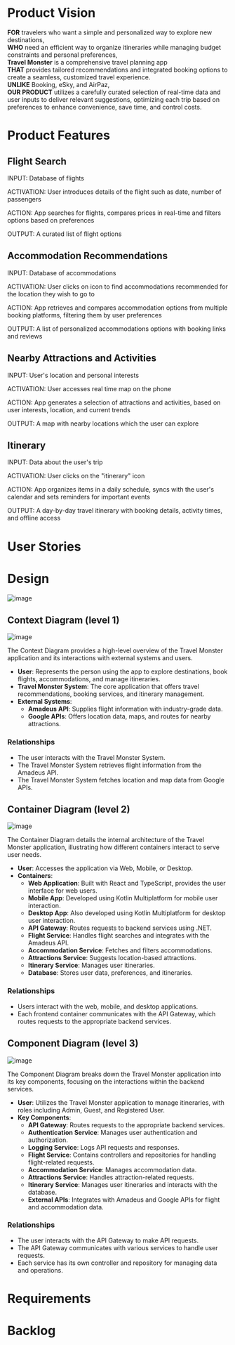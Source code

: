 # Product Vision

**FOR** travelers who want a simple and personalized way to explore new destinations,  
**WHO** need an efficient way to organize itineraries while managing budget constraints and personal preferences,  
**Travel Monster** is a comprehensive travel planning app  
**THAT** provides tailored recommendations and integrated booking options to create a seamless, customized travel experience.  
**UNLIKE** Booking, eSky, and AirPaz,  
**OUR PRODUCT** utilizes a carefully curated selection of real-time data and user inputs to deliver relevant suggestions, optimizing each trip based on preferences to enhance convenience, save time, and control costs.

# Product Features

## Flight Search

INPUT: Database of flights

ACTIVATION: User introduces details of the flight such as date, number of passengers

ACTION: App searches for flights, compares prices in real-time and filters options based on preferences

OUTPUT: A curated list of flight options

## Accommodation Recommendations

INPUT: Database of accommodations

ACTIVATION: User clicks on icon to find accommodations recommended for the location they wish to go to

ACTION: App retrieves and compares accommodation options from multiple booking platforms, filtering them by user preferences

OUTPUT: A list of personalized accommodations options with booking links and reviews

## Nearby Attractions and Activities

INPUT: User's location and personal interests

ACTIVATION: User accesses real time map on the phone 

ACTION: App generates a selection of attractions and activities, based on user interests, location, and current trends

OUTPUT: A map with nearby locations which the user can explore

## Itinerary 

INPUT: Data about the user's trip 

ACTIVATION: User clicks on the "itinerary" icon

ACTION: App organizes items in a daily schedule, syncs with the user's calendar and sets reminders for important events

OUTPUT: A day-by-day travel itinerary with booking details, activity times, and offline access

# User Stories



# Design

![image](C4_Diagram/img/C4.png)

## Context Diagram (level 1)

![image](C4_Diagram/img/lvl1.png)

The Context Diagram provides a high-level overview of the Travel Monster application and its interactions with external systems and users.

- **User**: Represents the person using the app to explore destinations, book flights, accommodations, and manage itineraries.
- **Travel Monster System**: The core application that offers travel recommendations, booking services, and itinerary management.
- **External Systems**:
  - **Amadeus API**: Supplies flight information with industry-grade data.
  - **Google APIs**: Offers location data, maps, and routes for nearby attractions.

### Relationships
- The user interacts with the Travel Monster System.
- The Travel Monster System retrieves flight information from the Amadeus API.
- The Travel Monster System fetches location and map data from Google APIs.


## Container Diagram (level 2)

![image](C4_Diagram/img/lvl2.png)

The Container Diagram details the internal architecture of the Travel Monster application, illustrating how different containers interact to serve user needs.

- **User**: Accesses the application via Web, Mobile, or Desktop.
- **Containers**:
  - **Web Application**: Built with React and TypeScript, provides the user interface for web users.
  - **Mobile App**: Developed using Kotlin Multiplatform for mobile user interaction.
  - **Desktop App**: Also developed using Kotlin Multiplatform for desktop user interaction.
  - **API Gateway**: Routes requests to backend services using .NET.
  - **Flight Service**: Handles flight searches and integrates with the Amadeus API.
  - **Accommodation Service**: Fetches and filters accommodations.
  - **Attractions Service**: Suggests location-based attractions.
  - **Itinerary Service**: Manages user itineraries.
  - **Database**: Stores user data, preferences, and itineraries.

### Relationships
- Users interact with the web, mobile, and desktop applications.
- Each frontend container communicates with the API Gateway, which routes requests to the appropriate backend services.


## Component Diagram (level 3)

![image](C4_Diagram/img/lvl3.png)

The Component Diagram breaks down the Travel Monster application into its key components, focusing on the interactions within the backend services.

- **User**: Utilizes the Travel Monster application to manage itineraries, with roles including Admin, Guest, and Registered User.
- **Key Components**:
  - **API Gateway**: Routes requests to the appropriate backend services.
  - **Authentication Service**: Manages user authentication and authorization.
  - **Logging Service**: Logs API requests and responses.
  - **Flight Service**: Contains controllers and repositories for handling flight-related requests.
  - **Accommodation Service**: Manages accommodation data.
  - **Attractions Service**: Handles attraction-related requests.
  - **Itinerary Service**: Manages user itineraries and interacts with the database.
  - **External APIs**: Integrates with Amadeus and Google APIs for flight and accommodation data.

### Relationships
- The user interacts with the API Gateway to make API requests.
- The API Gateway communicates with various services to handle user requests.
- Each service has its own controller and repository for managing data and operations.


# Requirements

# Backlog
